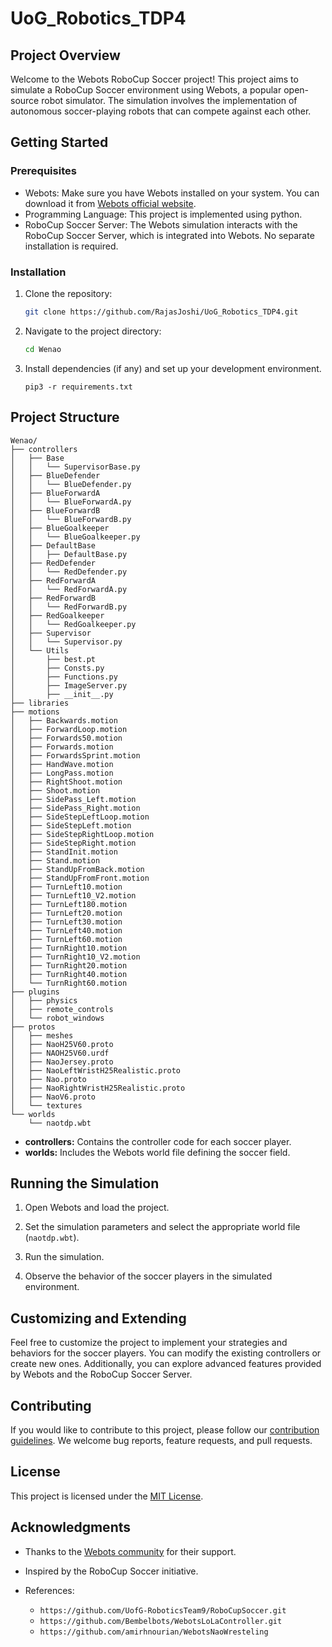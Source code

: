 # UoG_Robotics_TDP4

## Project Overview

Welcome to the Webots RoboCup Soccer project! This project aims to simulate a RoboCup Soccer environment using Webots, a popular open-source robot simulator. The simulation involves the implementation of autonomous soccer-playing robots that can compete against each other.

## Getting Started

### Prerequisites

- Webots: Make sure you have Webots installed on your system. You can download it from [Webots official website](https://cyberbotics.com/).
- Programming Language: This project is implemented using python.
- RoboCup Soccer Server: The Webots simulation interacts with the RoboCup Soccer Server, which is integrated into Webots. No separate installation is required.

### Installation

1. Clone the repository:

   ```bash
   git clone https://github.com/RajasJoshi/UoG_Robotics_TDP4.git
   ```

2. Navigate to the project directory:

   ```bash
   cd Wenao
   ```

3. Install dependencies (if any) and set up your development environment.
   ```
   pip3 -r requirements.txt
   ```

## Project Structure

```
Wenao/
├── controllers
│   ├── Base
│   │   └── SupervisorBase.py
│   ├── BlueDefender
│   │   └── BlueDefender.py
│   ├── BlueForwardA
│   │   └── BlueForwardA.py
│   ├── BlueForwardB
│   │   └── BlueForwardB.py
│   ├── BlueGoalkeeper
│   │   └── BlueGoalkeeper.py
│   ├── DefaultBase
│   │   ├── DefaultBase.py
│   ├── RedDefender
│   │   └── RedDefender.py
│   ├── RedForwardA
│   │   └── RedForwardA.py
│   ├── RedForwardB
│   │   └── RedForwardB.py
│   ├── RedGoalkeeper
│   │   └── RedGoalkeeper.py
│   ├── Supervisor
│   │   └── Supervisor.py
│   └── Utils
│       ├── best.pt
│       ├── Consts.py
│       ├── Functions.py
│       ├── ImageServer.py
│       ├── __init__.py
├── libraries
├── motions
│   ├── Backwards.motion
│   ├── ForwardLoop.motion
│   ├── Forwards50.motion
│   ├── Forwards.motion
│   ├── ForwardsSprint.motion
│   ├── HandWave.motion
│   ├── LongPass.motion
│   ├── RightShoot.motion
│   ├── Shoot.motion
│   ├── SidePass_Left.motion
│   ├── SidePass_Right.motion
│   ├── SideStepLeftLoop.motion
│   ├── SideStepLeft.motion
│   ├── SideStepRightLoop.motion
│   ├── SideStepRight.motion
│   ├── StandInit.motion
│   ├── Stand.motion
│   ├── StandUpFromBack.motion
│   ├── StandUpFromFront.motion
│   ├── TurnLeft10.motion
│   ├── TurnLeft10_V2.motion
│   ├── TurnLeft180.motion
│   ├── TurnLeft20.motion
│   ├── TurnLeft30.motion
│   ├── TurnLeft40.motion
│   ├── TurnLeft60.motion
│   ├── TurnRight10.motion
│   ├── TurnRight10_V2.motion
│   ├── TurnRight20.motion
│   ├── TurnRight40.motion
│   └── TurnRight60.motion
├── plugins
│   ├── physics
│   ├── remote_controls
│   └── robot_windows
├── protos
│   ├── meshes
│   ├── NaoH25V60.proto
│   ├── NAOH25V60.urdf
│   ├── NaoJersey.proto
│   ├── NaoLeftWristH25Realistic.proto
│   ├── Nao.proto
│   ├── NaoRightWristH25Realistic.proto
│   ├── NaoV6.proto
│   └── textures
└── worlds
    └── naotdp.wbt
```

- **controllers:** Contains the controller code for each soccer player.
- **worlds:** Includes the Webots world file defining the soccer field.

## Running the Simulation

1. Open Webots and load the project.

2. Set the simulation parameters and select the appropriate world file (`naotdp.wbt`).

3. Run the simulation.

4. Observe the behavior of the soccer players in the simulated environment.

## Customizing and Extending

Feel free to customize the project to implement your strategies and behaviors for the soccer players. You can modify the existing controllers or create new ones. Additionally, you can explore advanced features provided by Webots and the RoboCup Soccer Server.

## Contributing

If you would like to contribute to this project, please follow our [contribution guidelines](CONTRIBUTING.md). We welcome bug reports, feature requests, and pull requests.

## License

This project is licensed under the [MIT License](LICENSE).

## Acknowledgments

- Thanks to the [Webots community](https://cyberbotics.com/community) for their support.
- Inspired by the RoboCup Soccer initiative.

- References:
  - `https://github.com/UofG-RoboticsTeam9/RoboCupSoccer.git`
  - `https://github.com/Bembelbots/WebotsLoLaController.git`
  - `https://github.com/amirhnourian/WebotsNaoWresteling`
